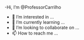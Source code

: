 -Hi, I’m @ProfessorCarrilho
- 👀 I’m interested in ...
- 🌱 I’m currently learning ...
- 💞️ I’m looking to collaborate on ...
- 📫 How to reach me ...

<!---
ProfessorCarrilho/ProfessorCarrilho is a ✨ special ✨ repository because its `README.md` (this file) appears on your GitHub profile.
You can click the Preview link to take a look at your changes.
--->
